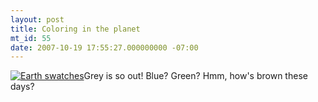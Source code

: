 ```yaml
---
layout: post
title: Coloring in the planet
mt_id: 55
date: 2007-10-19 17:55:27.000000000 -07:00
---
```

<a href="http://hydricacid.com/wp/wp-content/uploads/2007/10/bwerth.jpg" style="text-decoration: none" title="Earth swatches"><img src="http://hydricacid.com/wp/wp-content/uploads/2007/10/bwerth.jpg" style="text-decoration: underline" alt="Earth swatches" /></a>Grey is so out! Blue? Green? Hmm, how's brown these days?
